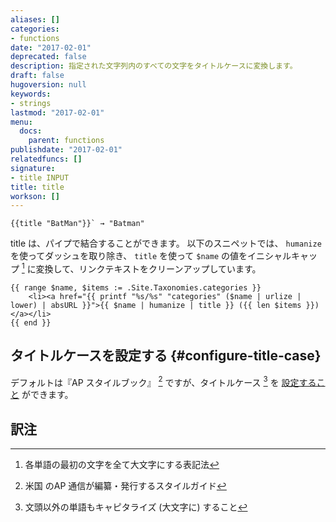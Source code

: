 ```yaml
---
aliases: []
categories:
- functions
date: "2017-02-01"
deprecated: false
description: 指定された文字列内のすべての文字をタイトルケースに変換します。
draft: false
hugoversion: null
keywords:
- strings
lastmod: "2017-02-01"
menu:
  docs:
    parent: functions
publishdate: "2017-02-01"
relatedfuncs: []
signature:
- title INPUT
title: title
workson: []
---
```



```go-html-template
{{title "BatMan"}}` → "Batman"
```

title は、パイプで結合することができます。 以下のスニペットでは、 `humanize` を使ってダッシュを取り除き、 `title` を使って `$name` の値をイニシャルキャップ [^1] に変換して、リンクテキストをクリーンアップしています。

```go-html-template
{{ range $name, $items := .Site.Taxonomies.categories }}
    <li><a href="{{ printf "%s/%s" "categories" ($name | urlize | lower) | absURL }}">{{ $name | humanize | title }} ({{ len $items }})</a></li>
{{ end }}
```

## タイトルケースを設定する {#configure-title-case}

デフォルトは『AP スタイルブック』 [^2] ですが、タイトルケース [^3] を [設定すること](/getting-started/configuration/#configure-title-case) ができます。


## 訳注

[^1]: 各単語の最初の文字を全て大文字にする表記法
[^2]: 米国 のAP 通信が編纂・発行するスタイルガイド
[^3]: 文頭以外の単語もキャピタライズ (大文字に) すること
